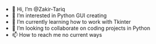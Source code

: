 - 👋 Hi, I’m @Zakir-Tariq
- 👀 I’m interested in Python GUI creating
- 🌱 I’m currently learning how to work with Tkinter
- 💞️ I’m looking to collaborate on coding projects in Python
- 📫 How to reach me no current ways

<!---
Zakir-Tariq/Zakir-Tariq is a ✨ special ✨ repository because its `README.md` (this file) appears on your GitHub profile.
You can click the Preview link to take a look at your changes.
--->
